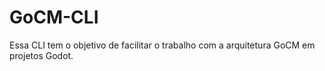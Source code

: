# GoCM-CLI
Essa CLI tem o objetivo de facilitar o trabalho com a arquitetura GoCM em projetos Godot.
